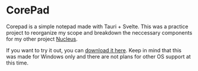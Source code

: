 # CorePad

Corepad is a simple notepad made with Tauri + Svelte. This was a practice project to reorganize my scope and breakdown the neccessary components for my other project [Nucleus](https://github.com/mellobacon/Nucleus).

If you want to try it out, you can [download it here](). Keep in mind that this was made for Windows only and there are not plans for other OS support at this time.
